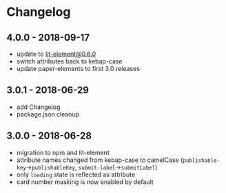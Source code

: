# Changelog

## 4.0.0 - 2018-09-17

* update to lit-element@0.6.0
* switch attributes back to kebap-case
* update paper-elements to first 3.0 releases

## 3.0.1 - 2018-06-29

* add Changelog
* package.json cleanup

## 3.0.0 - 2018-06-28

* migration to npm and lit-element
* attribute names changed from kebap-case to camelCase (`publishable-key`->`publishableKey`, `submit-label`->`submitLabel`)
* only `loading` state is reflected as attribute
* card number masking is now enabled by default
